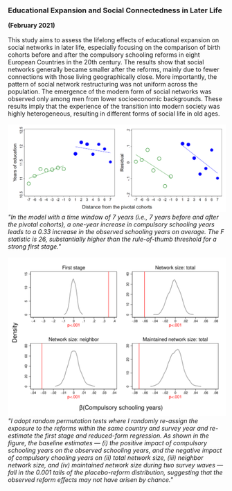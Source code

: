 ### Educational Expansion and Social Connectedness in Later Life
**(February 2021)**
<br>
<br>
This study aims to assess the lifelong effects of educational expansion on social networks in later life, especially focusing on the comparison of birth cohorts before and after the compulsory schooling reforms in eight European Countries in the 20th century. The results show that social networks generally became smaller after the reforms, mainly due to fewer connections with those living geographically close. More importantly, the pattern of social network restructuring was not uniform across the population. The emergence of the modern form of social networks was observed only among men from lower socioeconomic backgrounds. These results imply that the experience of the transition into modern society was highly heterogeneous, resulting in different forms of social life in old ages.
<br>
<br>
![fig1](/assets/abstract/schooling_fig1.png)
<br>
_"In the model with a time window of 7 years (i.e., 7 years before and after the pivotal cohorts), a one-year increase in compulsory schooling years leads to a 0.33 increase in the observed schooling years on average. The F statistic is 26, substantially higher than the rule-of-thumb threshold for a strong first stage."_
<br>
<br>
![fig2](/assets/abstract/schooling_fig2.svg)
<br>
_"I adopt random permutation tests where I randomly re-assign the exposure to the reforms within the same country and survey year and re-estimate the first stage and reduced-form regression. As shown in the figure, the baseline estimates — (i) the positive impact of compulsory schooling years on the observed schooling years, and the negative impact of compulsory chooling years on (ii) total network size, (iii) neighbor network size, and (iv) maintained network size during two survey waves — fall in the 0.001 tails of the placebo-reform distribution, suggesting that the observed reform effects may not have arisen by chance."_
